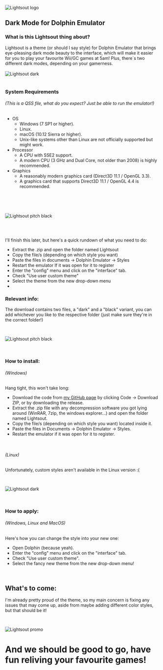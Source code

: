 ![Lightsout logo](https://cdn.discordapp.com/attachments/623088732932931594/830547868221440000/IMG-9792.PNG)
## Dark Mode for Dolphin Emulator

### What is this Lightsout thing about?
Lightsout is a theme (or should I say style) for Dolphin Emulator that brings eye-pleasing dark mode beauty to the interface, which will make it easier for you to play your favourite Wii/GC games at 5am! Plus, there´s two different dark modes, depending on your gamerness.
<br/>
<br/>
![Lightsout dark](https://cdn.discordapp.com/attachments/623088732932931594/830524299168317460/IMG-9783.jpg)
<br/>
<br/>
### System Requirements  <br/>
###### (This is a QSS file, what do you expect? Just be able to run the emulator!)

- OS
    - Windows (7 SP1 or higher).
    - Linux.
    - macOS (10.12 Sierra or higher).
    - Unix-like systems other than Linux are not officially supported but might work.
- Processor
    - A CPU with SSE2 support.
    - A modern CPU (3 GHz and Dual Core, not older than 2008) is highly recommended.
- Graphics
    - A reasonably modern graphics card (Direct3D 11.1 / OpenGL 3.3).
    - A graphics card that supports Direct3D 11.1 / OpenGL 4.4 is recommended. <br/><br/>

<br/>
<br/>

![Lightsout pitch black](https://cdn.discordapp.com/attachments/623088732932931594/830524297108783134/IMG-9788.jpg)

<br/>
<br/>

I'll finish this later, but here's a quick rundown of what you need to do:
- Extract the .zip and open the folder named Lightsout
- Copy the file/s (depending on which style you want)
- Paste the files in documents -> Dolphin Emulator -> Styles
- Restart the emulator If it was open for it to register
- Enter the "config" menu and click on the "interface" tab.
- Check "Use user custom theme"
- Select the theme from the new drop-down menu
- 
### Relevant info: <br/>
The download contains two files, a "dark" and a "black" variant, you can add whichever you like to the respective folder (just make sure they're in the correct folder!)

<br/>

![Lightsout pitch black](https://cdn.discordapp.com/attachments/623088732932931594/830524289764818994/IMG-9784.PNG)

<br/>

### How to install: <br/>
###### (Windows)
Hang tight, this won't take long: <br/>
- Download the code from [my GitHub page](https://github.com/Humanoidear/Lightsout) by clicking Code -> Download ZIP, or by downloading the release.
- Extract the .zip file with any decompression software you got lying around (WinRAR, 7zip, the windows explorer...) and open the folder named Lightsout.
- Copy the file/s (depending on which style you want) located inside it.
- Paste the files in Documents -> Dolphin Emulator -> Styles.
- Restart the emulator if it was open for it to register.

<br/>

###### (Linux)
Unfortunately, custom styles aren't available in the Linux version :(

<br/>

![Lightsout dark](https://cdn.discordapp.com/attachments/623088732932931594/830524302453243964/IMG-9775.PNG)

<br/>

### How to apply: <br/>
###### (Windows, Linux and MacOS)
Here's how you can change the style into your new one: <br/>
- Open Dolphin (because yeah).
- Enter the "config" menu and click on the "interface" tab.
- Check "Use user custom theme".
- Select the fancy new theme from the new drop-down menu!

<br/>

## What's to come:
I'm already pretty proud of the theme, so my main concern is fixing any issues that may come up, aside from maybe adding different color styles, but that should be it!

<br/>

![Lightsout promo](https://cdn.discordapp.com/attachments/623088732932931594/830524283779547206/IMG-9791.jpg)

# And we should be good to go, have fun reliving your favourite games!
